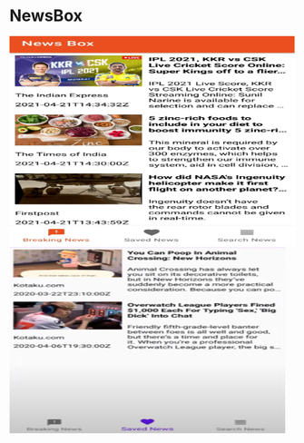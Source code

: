 # NewsBox
<img src = "https://github.com/Brutevision/News_Box/blob/master/app/main.jpeg" height="369" width="626"/> 
<img src = "https://github.com/Brutevision/News_Box/blob/master/app/saved.PNG" height="328" width="486"/> 


